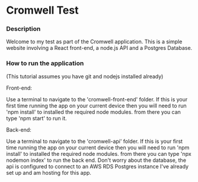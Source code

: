 # Cromwell Test

### Description
Welcome to my test as part of the Cromwell application. This is a simple website involving a React front-end, a node.js API and a Postgres Database.

### How to run the application
(This tutorial assumes you have git and nodejs installed already)


Front-end:

Use a terminal to navigate to the 'cromwell-front-end' folder. If this is your first time running the app on your current device then you will need to run 'npm install' to installed the required node modules. from there you can type 'npm start' to run it.

Back-end:

Use a terminal to navigate to the 'cromwell-api' folder. If this is your first time running the app on your current device then you will need to run 'npm install' to installed the required node modules. from there you can type 'npx nodemon index' to run the back end. Don't worry about the database, the api is configured to connect to an AWS RDS Postgres instance I've already set up and am hosting for this app.